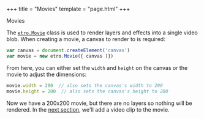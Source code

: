+++
title = "Movies"
template = "page.html"
+++

<div class="heading-text">Movies</div>

The [`etro.Movie`](/docs/api/classes/Movie.html) class
is used to render layers and effects into a single video blob. When creating a
movie, a canvas to render to is required:

```js
var canvas = document.createElement('canvas')
var movie = new etro.Movie({ canvas )})
```

From here, you can either set the `width` and `height` on the canvas or the
movie to adjust the dimensions:

```js
movie.width = 200  // also sets the canvas's width to 200
movie.height = 200  // also sets the canvas's height to 200
```

Now we have a 200x200 movie, but there are no layers so nothing will be
rendered. In the [next section](../layers), we'll add a video clip to the
movie.
